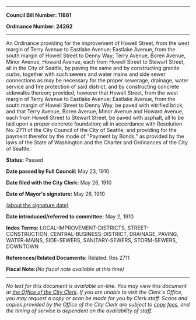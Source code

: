 

********

**Council Bill Number: 11881**
   
**Ordinance Number: 24262**
********

 An Ordinance providing for the improvement of Howell Street, from the west margin of Terry Avenue to Eastlake Avenue; Eastlake Avenue, from the south margin of Howell Street to Denny Way; Terry Avenue, Boren Avenue, Minor Avenue, Howard Avenue, each from Howell Street to Stewart Street, all in the City of Seattle, by paving the same and by constructing granite curbs, together with such sewers and water mains and side sewer connections as may be necessary for the proper sewerage, drainage, water service and fire protection of said district, and by constructing concrete sidewalks thereon; provided, however that Howell Street, from the west margin of Terry Avenue to Eastlake Avenue; Eastlake Avenue, from the south margin of Howell Street to Denny Way, be paved with vitrified brick; and that Terry Avenue, Boren Avenue, Minor Avenue and Howard Avenue, each from Howell Street to Stewart Street, be paved with asphalt, all to be laid upon a proper concrete foundation; all in accordance with Resolution No. 2711 of the City Council of the City of Seattle; and providing for the payment therefor by the mode of "Payment by Bonds," as provided by the laws of the State of Washington and the Charter and Ordinances of the City of Seattle.

**Status:** Passed
   
**Date passed by Full Council:** May 23, 1910
   
**Date filed with the City Clerk:** May 26, 1910
   
**Date of Mayor's signature:** May 26, 1910
   
[(about the signature date)](/~public/approvaldate.htm)
   
   
   
**Date introduced/referred to committee:** May 2, 1910
   
   
**Index Terms:** LOCAL-IMPROVEMENT-DISTRICTS, STREET-CONSTRUCTION, CENTRAL-BUSINESS-DISTRICT, DRAINAGE, PAVING, WATER-MAINS, SIDE-SEWERS, SANITARY-SEWERS, STORM-SEWERS, DOWNTOWN

**References/Related Documents:** Related: Res 2711

**Fiscal Note:**_(No fiscal note available at this time)_
********

_No text for this document is available on-line. You may view this document at [the Office of the City Clerk](http://www.seattle.gov/leg/clerk/contactUs.htm). If you are unable to visit the Clerk's Office, you may request a copy or scan be made for you by Clerk staff. Scans and copies provided by the Office of the City Clerk are subject to [copy fees](http://clerk.seattle.gov/~public/clerkfees.htm), and the timing of service is dependent on the availability of staff._

